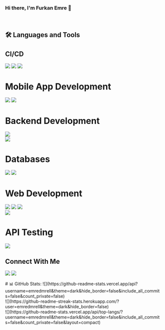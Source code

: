 <h3>
Hi there, I'm Furkan Emre 👋
</h3> <br>

## 🛠️ Languages and Tools


## CI/CD
<img src="https://img.shields.io/badge/GIT-E44C30?style=for-the-badge&logo=git&logoColor=white"> <img src="https://img.shields.io/badge/GitHub-100000?style=for-the-badge&logo=github&logoColor=white"> <img src="https://img.shields.io/badge/Docker-2CA5E0?style=for-the-badge&logo=docker&logoColor=white"> 

# Mobile App Development

<img src="https://img.shields.io/badge/DART-104e8b?style=for-the-badge&logo=Dart&logoColor=white"> <img src="https://img.shields.io/badge/FLUTTER-104e8b?style=for-the-badge&logo=flutter&logoColor=white">



# Backend Development
<img src="https://img.shields.io/badge/EXPRESSJS-68A063?style=for-the-badge&logo=express"><br> <img src="https://img.shields.io/badge/node.js-6DA55F?style=for-the-badge&logo=node.js&logoColor=white">


# Databases
<img src="https://img.shields.io/badge/MONGODB-%23589636.svg?&style=for-the-badge&logo=mongodb&logoColor=white"> <img src="https://img.shields.io/badge/MYSQL-%23589636.svg?&style=for-the-badge&logo=mysql&logoColor=orange">

# Web Development
<img src="https://img.shields.io/badge/HTML5-E34F26?style=for-the-badge&logo=html5&logoColor=white"> <img src="https://img.shields.io/badge/CSS3-1572B6?style=for-the-badge&logo=css3&logoColor=white"> <img src="https://img.shields.io/badge/Bootstrap-563D7C?style=for-the-badge&logo=bootstrap&logoColor=white"><br> <img src="https://img.shields.io/badge/JavaScript-323330?style=for-the-badge&logo=javascript&logoColor=F7DF1E"><br>

# API Testing
<img src="https://img.shields.io/badge/POSTMAN-FF6C37?style=for-the-badge&logo=Postman&logoColor=white"><br>



## Connect With Me

<p dir="auto"><a href="www.linkedin.com/in/furkan-emre-demirel-b79607271"><img src="https://img.shields.io/badge/LinkedIn-0077B5?style=for-the-badge&logo=linkedin&logoColor=white" style="max-width: 100%;"></a> <a href="mailto:demirel.furkanemre@gmail.com"><img src="https://img.shields.io/badge/gmail-ea2845?style=for-the-badge&logo=gmail&logoColor=white"style="max-width: 100%;"></a> </p>

<be>
# 📊 GitHub Stats:
![](https://github-readme-stats.vercel.app/api?username=emredmrell&theme=dark&hide_border=false&include_all_commits=false&count_private=false)<br/>
![](https://github-readme-streak-stats.herokuapp.com/?user=emredmrell&theme=dark&hide_border=false)<br/>
![](https://github-readme-stats.vercel.app/api/top-langs/?username=emredmrell&theme=dark&hide_border=false&include_all_commits=false&count_private=false&layout=compact)

